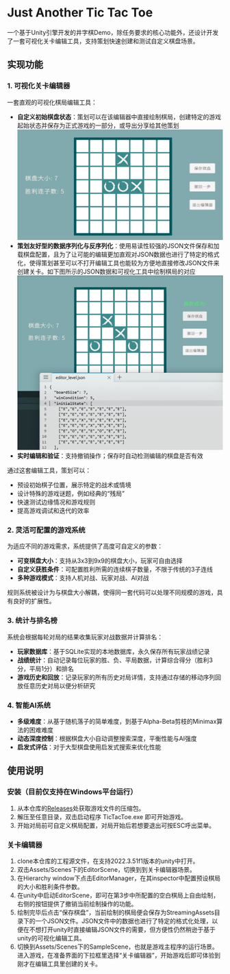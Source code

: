 # Just Another Tic Tac Toe

一个基于Unity引擎开发的井字棋Demo，除任务要求的核心功能外，还设计开发了一套可视化关卡编辑工具，支持策划快速创建和测试自定义棋盘场景。

## 实现功能

### 1. 可视化关卡编辑器

一套直观的可视化棋局编辑工具：

- **自定义初始棋盘状态**：策划可以在该编辑器中直接绘制棋局，创建特定的游戏起始状态并保存为正式游戏的一部分，或导出分享给其他策划
![JSON](Images/editor.png)
- **策划友好型的数据序列化与反序列化**：使用易读性较强的JSON文件保存和加载棋盘配置，且为了让可能的编辑更加直观对JSON数据也进行了特定的格式化，使得策划甚至可以不打开编辑工具也能较为方便地直接修改JSON文件来创建关卡。如下图所示的JSON数据和可视化工具中绘制棋局的对应
![JSON](Images/json.png)
- **实时编辑和验证**：支持撤销操作；保存时自动检测编辑的棋盘是否有效

通过这套编辑工具，策划可以：
- 预设初始棋子位置，展示特定的战术或情境
- 设计特殊的游戏谜题，例如经典的“残局”
- 快速测试边缘情况和游戏规则
- 提高游戏调试和迭代的效率

### 2. 灵活可配置的游戏系统

为适应不同的游戏需求，系统提供了高度可自定义的参数：

- **可变棋盘大小**：支持从3x3到9x9的棋盘大小，玩家可自由选择
- **自定义获胜条件**：可配置胜利所需的连续棋子数量，不限于传统的3子连线
- **多种游戏模式**：支持人机对战、玩家对战、AI对战

规则系统被设计为与棋盘大小解耦，使得同一套代码可以处理不同规模的游戏，具有良好的扩展性。

### 3. 统计与排名榜

系统会根据每轮对局的结果收集玩家对战数据并计算排名：

- **玩家数据库**：基于SQLite实现的本地数据库，永久保存所有玩家战绩记录
- **战绩统计**：自动记录每位玩家的胜、负、平局数据，计算综合得分（胜利3分，平局1分）和排名
- **游戏历史和回放**：记录玩家的所有历史对局详情，支持通过存储的移动序列回放任意历史对局以便分析研究

### 4. 智能AI系统

- **多级难度**：从基于随机落子的简单难度，到基于Alpha-Beta剪枝的Minimax算法的困难难度
- **动态深度控制**：根据棋盘大小自动调整搜索深度，平衡性能与AI强度
- **启发式评估**：对于大型棋盘使用启发式搜索来优化性能

## 使用说明

### 安装（目前仅支持在Windows平台运行）
1. 从本仓库的[Releases](https://github.com/fmwizard/KRTD/releases/download/Demo/KRTD.zip)处获取游戏文件的压缩包。
2. 解压至任意目录，双击启动程序 TicTacToe.exe 即可开始游戏。
3. 开始对局前可自定义棋局配置，对局开始后若想要退出可按ESC呼出菜单。

### 关卡编辑器
1. clone本仓库的工程源文件，在支持2022.3.51f1版本的unity中打开。
2. 双击Assets/Scenes下的EditorScene，切换到到关卡编辑器场景。
3. 在Hierarchy window下点击EditorManager，在其inspector中配置预设棋局的大小和胜利条件参数。
4. 在unity中启动EditorScene，即可在第3步中所配置的空白棋局上自由绘制，右侧的按钮提供了撤销当前绘制操作的功能。
5. 绘制完毕后点击“保存棋盘”，当前绘制的棋局便会保存为StreamingAssets目录下的一个JSON文件。JSON文件中的数据也进行了特定的格式化处理，以便在不想打开unity时直接编辑JSON文件的需要，但方便性仍然稍逊于基于unity的可视化编辑工具。
6. 切换到Assets/Scenes下的SampleScene，也就是游戏主程序的运行场景。进入游戏，在准备界面的下拉框里选择“关卡编辑器”，开始游戏后即可体验到刚才在编辑工具里创建的关卡。
